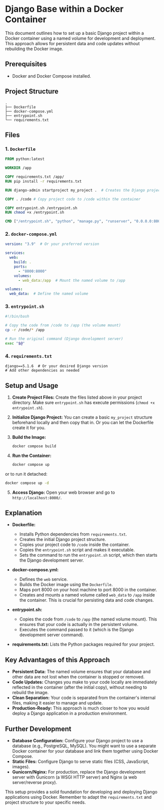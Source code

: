 # Django Base within a Docker Container

This document outlines how to set up a basic Django project within a Docker container using a named volume for development and deployment. This approach allows for persistent data and code updates without rebuilding the Docker image.

## Prerequisites

* Docker and Docker Compose installed.

## Project Structure

```
.
├── Dockerfile
├── docker-compose.yml
├── entrypoint.sh
└── requirements.txt
```

## Files

### 1. `Dockerfile`

```dockerfile
FROM python:latest

WORKDIR /app

COPY requirements.txt /app/
RUN pip install -r requirements.txt

RUN django-admin startproject my_project .  # Creates the Django project

COPY . /code # Copy project code to /code within the container

COPY entrypoint.sh /entrypoint.sh
RUN chmod +x /entrypoint.sh

CMD ["/entrypoint.sh", "python", "manage.py", "runserver", "0.0.0.0:8000"]
```

### 2. `docker-compose.yml`

```yaml
version: "3.9"  # Or your preferred version

services:
  web:
    build: .
    ports:
      - "8000:8000"
    volumes:
      - web_data:/app  # Mount the named volume to /app

volumes:
  web_data:  # Define the named volume
```

### 3. `entrypoint.sh`

```bash
#!/bin/bash

# Copy the code from /code to /app (the volume mount)
cp -r /code/* /app

# Run the original command (Django development server)
exec "$@"
```

### 4. `requirements.txt`

```
django==5.1.6  # Or your desired Django version
# Add other dependencies as needed
```

## Setup and Usage

1. **Create Project Files:** Create the files listed above in your project directory.  Make sure `entrypoint.sh` has execute permissions (`chmod +x entrypoint.sh`).

2. **Initialize Django Project:**  You can create a basic `my_project` structure beforehand locally and then copy that in.  Or you can let the Dockerfile create it for you.

3. **Build the Image:**

   ```bash
   docker compose build
   ```

4. **Run the Container:**

   ```bash
   docker compose up
   ```
or to run it detached:
```bash
docker compose up -d
```
5. **Access Django:** Open your web browser and go to `http://localhost:8000/`.

## Explanation

* **Dockerfile:**
    * Installs Python dependencies from `requirements.txt`.
    * Creates the initial Django project structure.
    * Copies your project code to `/code` inside the container.
    * Copies the `entrypoint.sh` script and makes it executable.
    * Sets the command to run the `entrypoint.sh` script, which then starts the Django development server.

* **docker-compose.yml:**
    * Defines the `web` service.
    * Builds the Docker image using the `Dockerfile`.
    * Maps port 8000 on your host machine to port 8000 in the container.
    * Creates and mounts a named volume called `web_data` to `/app` inside the container. This is crucial for persisting data and code changes.

* **entrypoint.sh:**
    * Copies the code from `/code` to `/app` (the named volume mount).  This ensures that your code is actually in the persistent volume.
    * Executes the command passed to it (which is the Django development server command).

* **requirements.txt:** Lists the Python packages required for your project.

## Key Advantages of this Approach

* **Persistent Data:** The named volume ensures that your database and other data are not lost when the container is stopped or removed.
* **Code Updates:** Changes you make to your code locally are immediately reflected in the container (after the initial copy), without needing to rebuild the image.
* **Clean Separation:** Your code is separated from the container's internal files, making it easier to manage and update.
* **Production-Ready:** This approach is much closer to how you would deploy a Django application in a production environment.

## Further Development

* **Database Configuration:** Configure your Django project to use a database (e.g., PostgreSQL, MySQL). You might want to use a separate Docker container for your database and link them together using Docker Compose.
* **Static Files:** Configure Django to serve static files (CSS, JavaScript, images).
* **Gunicorn/Nginx:** For production, replace the Django development server with Gunicorn (a WSGI HTTP server) and Nginx (a web server/reverse proxy).

This setup provides a solid foundation for developing and deploying Django applications using Docker.  Remember to adapt the `requirements.txt` and project structure to your specific needs.
